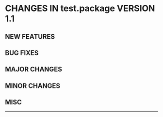 # CHANGES IN test.package VERSION 1.1

## NEW FEATURES

## BUG FIXES

## MAJOR CHANGES

## MINOR CHANGES

## MISC

-----


